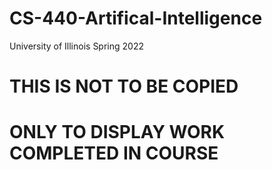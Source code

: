 # CS-440-Artifical-Intelligence
University of Illinois Spring 2022

# THIS IS NOT TO BE COPIED
# ONLY TO DISPLAY WORK COMPLETED IN COURSE
